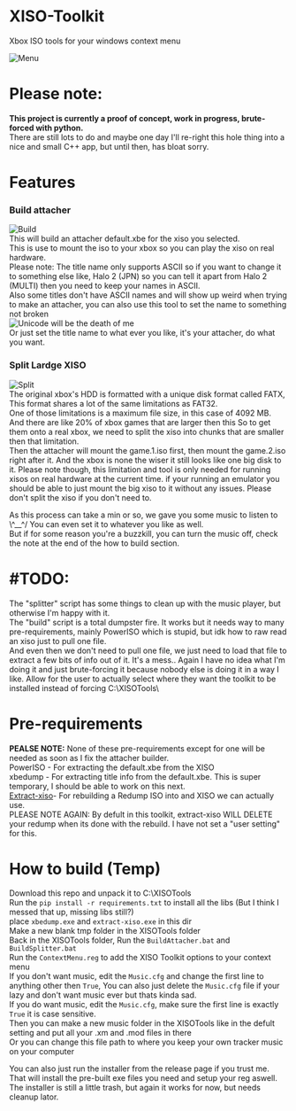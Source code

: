 # XISO-Toolkit

Xbox ISO tools for your windows context menu

![Menu](https://media.discordapp.net/attachments/1063759326340186172/1086128301002727464/image.png)

# **Please note:**

**This project is currently a proof of concept, work in progress, brute-forced with python.**  
There are still lots to do and maybe one day I'll re-right this hole thing into a nice and small C++ app, but until then, has bloat sorry.

# Features
### Build attacher
![Build](https://cdn.discordapp.com/attachments/1063759326340186172/1086199128800903179/image.png)<br>
This will build an attacher default.xbe for the xiso you selected.<br>
This is use to mount the iso to your xbox so you can play the xiso on real hardware.<br>
Please note: The title name only supports ASCII so if you want to change it to something else 
like, Halo 2 (JPN) so you can tell it apart from Halo 2 (MULTI) then you need to keep your names in ASCII.<br>
Also some titles don't have ASCII names and will show up weird when trying to make an attacher,
you can also use this tool to set the name to something not broken<br>
![Unicode will be the death of me](https://cdn.discordapp.com/attachments/1063759326340186172/1086201047950827530/image.png)<br>
Or just set the title name to what ever you like, it's your attacher, do what you want.<br>

### Split Lardge XISO
![Split](https://cdn.discordapp.com/attachments/1063759326340186172/1086203796725706853/image.png)<br>
The original xbox's HDD is formatted with a unique disk format called FATX, This format shares a lot of the same limitations as FAT32.<br>
One of those limitations is a maximum file size, in this case of 4092 MB. And there are like 20% of xbox games that are larger then this
So to get them onto a real xbox, we need to split the xiso into chunks that are smaller then that limitation.<br>
Then the attacher will mount the game.1.iso first, then mount the game.2.iso right after it. And the xbox is none the wiser it still looks like one big disk to it.
Please note though, this limitation and tool is only needed for running xisos on real hardware at the current time. if your running an emulator
you should be able to just mount the big xiso to it without any issues. Please don't split the xiso if you don't need to.<br>

As this process can take a min or so, we gave you some music to listen to \\^__^/ You can even set it to whatever you like as well.<br>
But if for some reason you're a buzzkill, you can turn the music off, check the note at the end of the how to build section.

# #TODO:

The "splitter" script has some things to clean up with the music player, but otherwise I'm happy with it.  
The "build" script is a total dumpster fire. It works but it needs way to many pre-requirements, mainly PowerISO which is stupid, but idk how to raw read an xiso just to pull one file.  
And even then we don't need to pull one file, we just need to load that file to extract a few bits of info out of it. It's a mess.. Again I have no idea what I'm doing it and just brute-forcing it because nobody else is doing it in a way I like.
Allow for the user to actually select where they want the toolkit to be installed instead of forcing C:\XISOTools\

# Pre-requirements

**PEALSE NOTE:** None of these pre-requirements except for one will be needed as soon as I fix the attacher builder.  
PowerISO - For extracting the default.xbe from the XISO  
xbedump - For extracting title info from the default.xbe. This is super temporary, I should be able to work on this next.  
[Extract-xiso](https://github.com/XboxDev/extract-xiso)\- For rebuilding a Redump ISO into and XISO we can actually use.  
PLEASE NOTE AGAIN: By defult in this toolkit, extract-xiso WILL DELETE your redump when its done with the rebuild. I have not set a "user setting" for this.

# How to build (Temp)

Download this repo and unpack it to C:\XISOTools<br>
Run the `pip install -r requirements.txt` to install all the libs (But I think I messed that up, missing libs still?)<br>
place `xbedump.exe` and `extract-xiso.exe` in this dir<br>
Make a new blank tmp folder in the XISOTools folder<br>
Back in the XISOTools folder, Run the `BuildAttacher.bat` and `BuildSplitter.bat`<br>
Run the `ContextMenu.reg` to add the XISO Toolkit options to your context menu<br>
If you don't want music, edit the `Music.cfg` and change the first line to anything other then `True`, You can also just delete the `Music.cfg` file if your lazy and don't want music ever but thats kinda sad.<br>
If you do want music, edit the `Music.cfg`, make sure the first line is exactly `True` it is case sensitive.<br>
Then you can make a new music folder in the XISOTools like in the defult setting and put all your .xm and .mod files in there<br>
Or you can change this file path to where you keep your own tracker music on your computer<br>

You can also just run the installer from the release page if you trust me. That will install the pre-built exe files you need and setup your reg aswell.<br>
The installer is still a little trash, but again it works for now, but needs cleanup lator.
